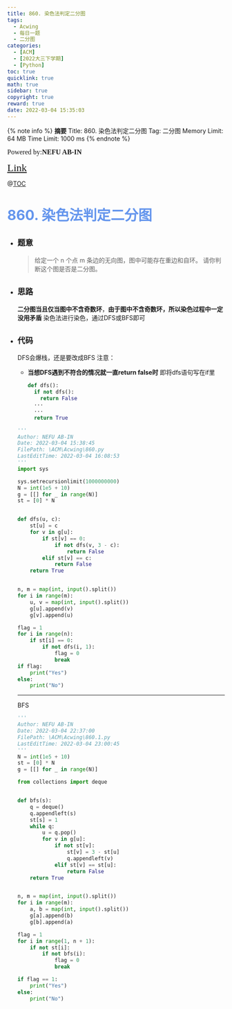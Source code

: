 ```yaml
---
title: 860. 染色法判定二分图
tags:
  - Acwing
  - 每日一题
  - 二分图
categories:
  - [ACM]
  - [2022大三下学期]
  - [Python]
toc: true
quicklink: true
math: true
sidebar: true
copyright: true
reward: true
date: 2022-03-04 15:35:03
---
```



{% note info %}
**摘要**
Title: 860. 染色法判定二分图
Tag: 二分图
Memory Limit: 64 MB
Time Limit: 1000 ms
{% endnote %}
<!-- more -->

<font size=3 face=楷体>Powered by:**NEFU AB-IN**</font>

<font color=#FFA500 size=5 face=楷体>[Link](https://www.acwing.com/problem/content/862/)</font>

@[TOC](文章目录)

# <font color=#6495ED size=6>860. 染色法判定二分图</font>

* ## <font size=4 face=粗体>题意</font>

  >给定一个 n 个点 m 条边的无向图，图中可能存在重边和自环。
  >请你判断这个图是否是二分图。

* ## <font size=4 face=粗体>思路</font>

  **二分图当且仅当图中不含奇数环**，**由于图中不含奇数环，所以染色过程中一定没用矛盾**
  染色法进行染色，通过DFS或BFS即可

* ## <font size=4 face=粗体>代码</font>

  DFS会爆栈，还是要改成BFS
  注意：
    * **当想DFS遇到不符合的情况就一直return false时**
      即将dfs语句写在if里
      ```python
      def dfs():
        if not dfs():
          return False
        ···
        ···
        return True
      ```
  ```python
  '''
  Author: NEFU AB-IN
  Date: 2022-03-04 15:38:45
  FilePath: \ACM\Acwing\860.py
  LastEditTime: 2022-03-04 16:08:53
  '''
  import sys

  sys.setrecursionlimit(1000000000)
  N = int(1e5 + 10)
  g = [[] for _ in range(N)]
  st = [0] * N


  def dfs(u, c):
      st[u] = c
      for v in g[u]:
          if st[v] == 0:
              if not dfs(v, 3 - c):
                  return False
          elif st[v] == c:
              return False
      return True


  n, m = map(int, input().split())
  for i in range(m):
      u, v = map(int, input().split())
      g[u].append(v)
      g[v].append(u)

  flag = 1
  for i in range(n):
      if st[i] == 0:
          if not dfs(i, 1):
              flag = 0
              break
  if flag:
      print("Yes")
  else:
      print("No")
  ```
  ****

  BFS
  ```python
  '''
  Author: NEFU AB-IN
  Date: 2022-03-04 22:37:00
  FilePath: \ACM\Acwing\860.1.py
  LastEditTime: 2022-03-04 23:00:45
  '''
  N = int(1e5 + 10)
  st = [0] * N
  g = [[] for _ in range(N)]

  from collections import deque


  def bfs(s):
      q = deque()
      q.appendleft(s)
      st[s] = 1
      while q:
          u = q.pop()
          for v in g[u]:
              if not st[v]:
                  st[v] = 3 - st[u]
                  q.appendleft(v)
              elif st[v] == st[u]:
                  return False
      return True


  n, m = map(int, input().split())
  for i in range(m):
      a, b = map(int, input().split())
      g[a].append(b)
      g[b].append(a)

  flag = 1
  for i in range(1, n + 1):
      if not st[i]:
          if not bfs(i):
              flag = 0
              break

  if flag == 1:
      print("Yes")
  else:
      print("No")
  ```